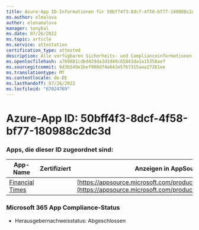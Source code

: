 ```yaml
---
title: Azure-App ID-Informationen für 50bff4f3-8dcf-4f58-bf77-180988c2dc3d
ms.author: elmalova
author: elenamalova
manager: tonybal
ms.date: 07/26/2022
ms.topic: article
ms.service: attestation
certification_type: attested
description: Alle verfügbaren Sicherheits- und Complianceinformationen für 50bff4f3-8dcf-4f58-bf77-180988c2dc3d.
ms.openlocfilehash: a769881cdbd429da3d1d49c65843da1a15358aef
ms.sourcegitcommit: 6d3b549e1bef908d74a643e57b7315aaa27261ee
ms.translationtype: MT
ms.contentlocale: de-DE
ms.lasthandoff: 07/26/2022
ms.locfileid: "67024769"
---
```

# <a name="azure-app-id-50bff4f3-8dcf-4f58-bf77-180988c2dc3d"></a>Azure-App ID: 50bff4f3-8dcf-4f58-bf77-180988c2dc3d


### <a name="apps-associated-with-this-id"></a>Apps, die dieser ID zugeordnet sind:
| **App-Name** | **Zertifiziert** | **Anzeigen in AppSource** |
|--------------|---------------|-----------------------|
| [Financial Times](../forward/WA200004054.md) |  | [https://appsource.microsoft.com/product/office/WA200004054](https://appsource.microsoft.com/product/office/WA200004054) |

### <a name="microsoft-365-app-compliance-status"></a>Microsoft 365 App Compliance-Status
- Herausgebernachweisstatus: Abgeschlossen
